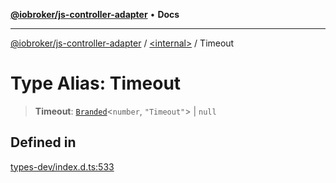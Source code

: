 [**@iobroker/js-controller-adapter**](../../README.md) • **Docs**

***

[@iobroker/js-controller-adapter](../../globals.md) / [\<internal\>](../README.md) / Timeout

# Type Alias: Timeout

> **Timeout**: [`Branded`](Branded.md)\<`number`, `"Timeout"`\> \| `null`

## Defined in

[types-dev/index.d.ts:533](https://github.com/ioBroker/ioBroker.js-controller/blob/664d3c56250ad4e09c02e3cf6b90746a581d9f55/packages/types-dev/index.d.ts#L533)
